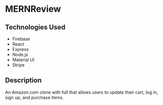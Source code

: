 # MERNReview

## Technologies Used

- Firebase
- React
- Express
- Node.js
- Material UI
- Stripe

## Description

An Amazon.com clone with full that allows users to update their cart, log in, sign up, and purchase items.